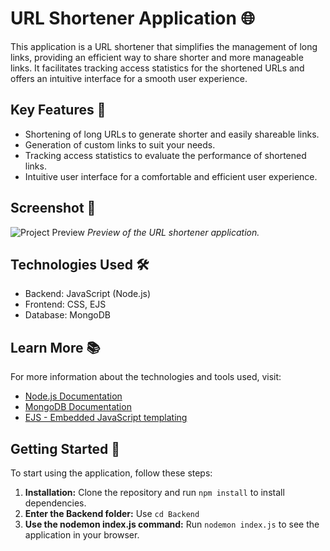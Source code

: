 # URL Shortener Application 🌐

This application is a URL shortener that simplifies the management of long links, providing an efficient way to share shorter and more manageable links. It facilitates tracking access statistics for the shortened URLs and offers an intuitive interface for a smooth user experience.

## Key Features 🚀

- Shortening of long URLs to generate shorter and easily shareable links.
- Generation of custom links to suit your needs.
- Tracking access statistics to evaluate the performance of shortened links.
- Intuitive user interface for a comfortable and efficient user experience.

## Screenshot 📸

![Project Preview](https://drive.google.com/uc?id=1Dle_1SIfe7dcAXttWWV33Hb0qRqpJtHT)
*Preview of the URL shortener application.*


## Technologies Used 🛠️

- Backend: JavaScript (Node.js)
- Frontend: CSS, EJS
- Database: MongoDB

## Learn More 📚

For more information about the technologies and tools used, visit:

- [Node.js Documentation](https://nodejs.org/en/docs/)
- [MongoDB Documentation](https://docs.mongodb.com/)
- [EJS - Embedded JavaScript templating](https://ejs.co/)

## Getting Started 🚀

To start using the application, follow these steps:

1. **Installation:** Clone the repository and run `npm install` to install dependencies.
2. **Enter the Backend folder:** Use `cd Backend` 
3. **Use the nodemon index.js command:** Run `nodemon index.js` to see the application in your browser.
